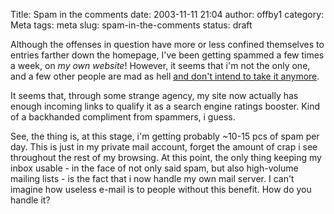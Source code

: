 Title: Spam in the comments
date: 2003-11-11 21:04
author: offby1
category: Meta
tags: meta
slug: spam-in-the-comments
status: draft

Although the offenses in question have more or less confined themselves to entries farther down the homepage, I\'ve been getting spammed a few times a week, on *my own website*! However, it seems that i\'m not the only one, and a few other people are mad as hell [and don\'t intend to take it anymore](http://kalsey.com/2003/11/comment_spam_manifesto/).

It seems that, through some strange agency, my site now actually has enough incoming links to qualify it as a search engine ratings booster. Kind of a backhanded compliment from spammers, i guess.

See, the thing is, at this stage, i\'m getting probably \~10-15 pcs of spam per day. This is just in my private mail account, forget the amount of crap i see throughout the rest of my browsing. At this point, the only thing keeping my inbox usable - in the face of not only said spam, but also high-volume mailing lists - is the fact that i now handle my own mail server. I can\'t imagine how useless e-mail is to people without this benefit. How do you handle it?
